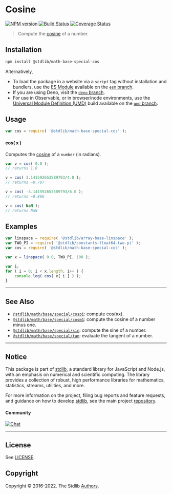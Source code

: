 <!--

@license Apache-2.0

Copyright (c) 2018 The Stdlib Authors.

Licensed under the Apache License, Version 2.0 (the "License");
you may not use this file except in compliance with the License.
You may obtain a copy of the License at

   http://www.apache.org/licenses/LICENSE-2.0

Unless required by applicable law or agreed to in writing, software
distributed under the License is distributed on an "AS IS" BASIS,
WITHOUT WARRANTIES OR CONDITIONS OF ANY KIND, either express or implied.
See the License for the specific language governing permissions and
limitations under the License.

-->

# Cosine

[![NPM version][npm-image]][npm-url] [![Build Status][test-image]][test-url] [![Coverage Status][coverage-image]][coverage-url] <!-- [![dependencies][dependencies-image]][dependencies-url] -->

> Compute the [cosine][cosine] of a number.

<section class="installation">

## Installation

```bash
npm install @stdlib/math-base-special-cos
```

Alternatively,

-   To load the package in a website via a `script` tag without installation and bundlers, use the [ES Module][es-module] available on the [`esm` branch][esm-url].
-   If you are using Deno, visit the [`deno` branch][deno-url].
-   For use in Observable, or in browser/node environments, use the [Universal Module Definition (UMD)][umd] build available on the [`umd` branch][umd-url].

</section>

<section class="usage">

## Usage

```javascript
var cos = require( '@stdlib/math-base-special-cos' );
```

#### cos( x )

Computes the [cosine][cosine] of a `number` (in radians).

```javascript
var v = cos( 0.0 );
// returns 1.0

v = cos( 3.141592653589793/4.0 );
// returns ~0.707

v = cos( -3.141592653589793/6.0 );
// returns ~0.866

v = cos( NaN );
// returns NaN
```

</section>

<!-- /.usage -->

<section class="examples">

## Examples

<!-- eslint no-undef: "error" -->

```javascript
var linspace = require( '@stdlib/array-base-linspace' );
var TWO_PI = require( '@stdlib/constants-float64-two-pi' );
var cos = require( '@stdlib/math-base-special-cos' );

var x = linspace( 0.0, TWO_PI, 100 );

var i;
for ( i = 0; i < x.length; i++ ) {
    console.log( cos( x[ i ] ) );
}
```

</section>

<!-- /.examples -->

<!-- Section for related `stdlib` packages. Do not manually edit this section, as it is automatically populated. -->

<section class="related">

* * *

## See Also

-   <span class="package-name">[`@stdlib/math/base/special/cospi`][@stdlib/math/base/special/cospi]</span><span class="delimiter">: </span><span class="description">compute cos(πx).</span>
-   <span class="package-name">[`@stdlib/math/base/special/cosm1`][@stdlib/math/base/special/cosm1]</span><span class="delimiter">: </span><span class="description">compute the cosine of a number minus one.</span>
-   <span class="package-name">[`@stdlib/math/base/special/sin`][@stdlib/math/base/special/sin]</span><span class="delimiter">: </span><span class="description">compute the sine of a number.</span>
-   <span class="package-name">[`@stdlib/math/base/special/tan`][@stdlib/math/base/special/tan]</span><span class="delimiter">: </span><span class="description">evaluate the tangent of a number.</span>

</section>

<!-- /.related -->

<!-- Section for all links. Make sure to keep an empty line after the `section` element and another before the `/section` close. -->


<section class="main-repo" >

* * *

## Notice

This package is part of [stdlib][stdlib], a standard library for JavaScript and Node.js, with an emphasis on numerical and scientific computing. The library provides a collection of robust, high performance libraries for mathematics, statistics, streams, utilities, and more.

For more information on the project, filing bug reports and feature requests, and guidance on how to develop [stdlib][stdlib], see the main project [repository][stdlib].

#### Community

[![Chat][chat-image]][chat-url]

---

## License

See [LICENSE][stdlib-license].


## Copyright

Copyright &copy; 2016-2022. The Stdlib [Authors][stdlib-authors].

</section>

<!-- /.stdlib -->

<!-- Section for all links. Make sure to keep an empty line after the `section` element and another before the `/section` close. -->

<section class="links">

[npm-image]: http://img.shields.io/npm/v/@stdlib/math-base-special-cos.svg
[npm-url]: https://npmjs.org/package/@stdlib/math-base-special-cos

[test-image]: https://github.com/stdlib-js/math-base-special-cos/actions/workflows/test.yml/badge.svg?branch=main
[test-url]: https://github.com/stdlib-js/math-base-special-cos/actions/workflows/test.yml?query=branch:main

[coverage-image]: https://img.shields.io/codecov/c/github/stdlib-js/math-base-special-cos/main.svg
[coverage-url]: https://codecov.io/github/stdlib-js/math-base-special-cos?branch=main

<!--

[dependencies-image]: https://img.shields.io/david/stdlib-js/math-base-special-cos.svg
[dependencies-url]: https://david-dm.org/stdlib-js/math-base-special-cos/main

-->

[umd]: https://github.com/umdjs/umd
[es-module]: https://developer.mozilla.org/en-US/docs/Web/JavaScript/Guide/Modules

[deno-url]: https://github.com/stdlib-js/math-base-special-cos/tree/deno
[umd-url]: https://github.com/stdlib-js/math-base-special-cos/tree/umd
[esm-url]: https://github.com/stdlib-js/math-base-special-cos/tree/esm

[chat-image]: https://img.shields.io/gitter/room/stdlib-js/stdlib.svg
[chat-url]: https://gitter.im/stdlib-js/stdlib/

[stdlib]: https://github.com/stdlib-js/stdlib

[stdlib-authors]: https://github.com/stdlib-js/stdlib/graphs/contributors

[stdlib-license]: https://raw.githubusercontent.com/stdlib-js/math-base-special-cos/main/LICENSE

[cosine]: https://en.wikipedia.org/wiki/Cosine

<!-- <related-links> -->

[@stdlib/math/base/special/cospi]: https://github.com/stdlib-js/math-base-special-cospi

[@stdlib/math/base/special/cosm1]: https://github.com/stdlib-js/math-base-special-cosm1

[@stdlib/math/base/special/sin]: https://github.com/stdlib-js/math-base-special-sin

[@stdlib/math/base/special/tan]: https://github.com/stdlib-js/math-base-special-tan

<!-- </related-links> -->

</section>

<!-- /.links -->

